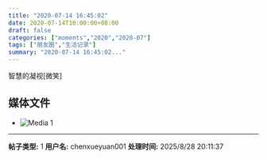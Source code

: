 ```yaml
---
title: "2020-07-14 16:45:02"
date: 2020-07-14T10:00:00+08:00
draft: false
categories: ["moments","2020","2020-07"]
tags: ["朋友圈","生活记录"]
summary: "2020-07-14 16:45:02..."
---
```


智慧的凝视[微笑]

## 媒体文件

- ![Media 1](/Moments/photos/2020-07-14/202007141645020.jpg)

---

**帖子类型:** 1
**用户名:** chenxueyuan001
**处理时间:** 2025/8/28 20:11:37